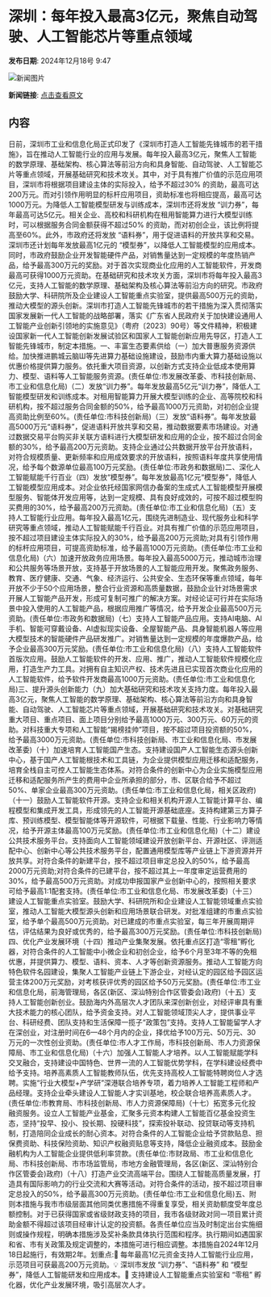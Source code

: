 # 深圳：每年投入最高3亿元，聚焦自动驾驶、人工智能芯片等重点领域

**发布日期**: 2024年12月18号 9:47

![新闻图片](https://upload.chinaz.com/2024/1218/6387014075510556958107105.png)

**新闻链接**: [点击查看原文](https://www.aibase.com/zh/news/14082)

## 内容

日前，深圳市工业和信息化局正式印发了《深圳市打造人工智能先锋城市的若干措施》，旨在推动人工智能行业的应用与发展。每年投入最高3亿元，聚焦人工智能的数学原理、基础架构、核心算法等前沿方向和具身智能、自动驾驶、人工智能芯片等重点领域，开展基础研究和技术攻关。其中，对于具有推广价值的示范应用项目，深圳市将根据项目建设主体的实际投入，给予不超过30% 的资助，最高可达200万元。而对引领作用明显的标杆应用项目，资助标准也将相应提高，最高可达1000万元。为降低人工智能模型研发与训练成本，深圳市还将发放 “训力券”，每年最高可达5亿元。相关企业、高校和科研机构在租用智能算力进行大模型训练时，可以根据服务合同金额获得不超过50% 的资助，而对初创企业，该比例将提高至60%。此外，市政府还将发放 “语料券”，用于促进语料的开放共享和交易。深圳市还计划每年发放最高1亿元的 “模型券”，以降低人工智能模型的应用成本。同时，市政府鼓励企业开发智能硬件产品，对销售量达到一定规模的年度热销产品，给予最高300万元的奖励。对于首次实现商业化应用的人工智能软件，开发商最高可获得1000万元资助。在基础研究和技术攻关方面，深圳市将每年投入最高3亿元，支持人工智能的数学原理、基础架构及核心算法等前沿方向的研究。市政府鼓励大学、科研院所及企业建设人工智能重点实验室，提供最高500万元的资助，推动大模型的源头创新。深圳市打造人工智能先锋城市的若干措施为深入贯彻落实国家发展新一代人工智能的战略部署，落实《广东省人民政府关于加快建设通用人工智能产业创新引领地的实施意见》（粤府〔2023〕90号）等文件精神，积极建设国家新一代人工智能创新发展试验区和国家人工智能创新应用先导区，打造人工智能先锋城市，制定本措施。一、丰富生态要素供给（一）加大普惠服务资源供给。加快推进鹏城云脑Ш等先进算力基础设施建设，鼓励市内重大算力基础设施以优惠价格提供算力服务。依托重大项目资源，以创新方式支持企业低成本使用算力、模型、语料等人工智能服务资源。(责任单位:市发展改革委、市科技创新局、市工业和信息化局)（二）发放“训力券”。每年发放最高5亿元“训力券”，降低人工智能模型研发和训练成本。对租用智能算力开展大模型训练的企业、高等院校和科研机构，按不超过服务合同金额的50%，给予最高1000万元资助，对初创企业提高资助比例至60%。(责任单位:市科技创新局)（三）发放“语料券”。每年发放最高5000万元“语料券”，促进语料开放共享和交易，推动数据要素市场建设。对通过数据交易平台购买非关联方语料进行大模型研发和应用的企业，按不超过合同金额的30%，给予最高200万元资助。支持企业通过公共数据开放平台开放语料，对符合规模质量、更新频率和应用成效要求的开放语料，按照语料年度共享使用情况，给予每个数源单位最高100万元奖励。(责任单位:市政务和数据局)二、深化人工智能赋能千行百业（四）发放“模型券”。每年发放最高1亿元“模型券”，降低人工智能模型应用成本。对企业依托经国家网信办备案的生成式人工智能模型开展模型服务、智能体开发应用等，达到一定规模、具有良好成效的，可按不超过模型购买费用的30%，给予最高200万元资助。(责任单位:市工业和信息化局)（五）支持人工智能行业应用。每年投入最高1亿元，围绕先进制造业、现代服务业和科学研究等重点领域，推动人工智能赋能千行百业。对具有推广价值的示范应用项目，按不超过项目建设主体实际投入的30%，给予最高200万元资助;对具有引领作用的标杆应用项目，可提高资助标准，给予最高1000万元资助。(责任单位:市工业和信息化局)（六）加速开放政务应用场景。每年投入最高5000万元，推动城市治理和公共服务等场景开放，支持基于开放场景的人工智能应用开发。聚焦政务服务、教育、医疗健康、交通、气象、经济运行、公共安全、生态环保等重点领域，每年开放不少于50个应用场景，整合行业资源和高质量数据，鼓励企业针对场景需求开展人工智能产品开发，形成可复制可推广的解决方案。对经论证可行并在实际场景中投入使用的人工智能产品，根据应用推广等情况，给予开发企业最高500万元资助。(责任单位:市政务和数据局)（七）支持人工智能产品应用。支持AI电脑、AI手机、智能可穿戴设备、AI虚拟现实设备、全屋智能产品、具身智能机器人等应用大模型技术的智能硬件产品研发推广。对销售量达到一定规模的年度爆款产品，给予企业最高300万元奖励。(责任单位:市工业和信息化局)（八）支持人工智能软件首版次应用。鼓励人工智能软件的开发、应用、推广，推动人工智能软件规模化应用，打造生产力工具。对拥有自主知识产权、技术先进且已实现首次商业化应用的人工智能软件，给予软件开发商最高1000万元资助。(责任单位:市工业和信息化局)三、提升源头创新能力（九）加大基础研究和技术攻关支持力度。每年投入最高3亿元，聚焦人工智能的数学原理、基础架构、核心算法等前沿方向和具身智能、自动驾驶、人工智能芯片等重点领域，开展基础研究和技术攻关。对基础研究重大项目、重点项目、面上项目分别给予最高1000万元、300万元、60万元的资助。对科技重大专项和人工智能“揭榜挂帅”项目，按不超过项目投资额的50%，给予最高3000万元资助。(责任单位:市科技创新局、市工业和信息化局、市发展改革委)（十）加速培育人工智能国产生态。支持建设国产人工智能生态源头创新中心，基于国产人工智能根技术和工具链，为企业提供模型应用迁移和适配服务，培育全栈自主可控人工智能生态体系。对符合条件的创新中心为企业实施模型应用迁移和适配服务所产生的费用中企业所承担的部分，市、区联合给予不超过50%、单家企业最高300万元资助。(责任单位:市工业和信息化局，相关区政府)（十一）鼓励人工智能软件开源。支持企业和相关机构开源人工智能计算平台、编程模型和集成开发工具，形成领先的人工智能开源基础底座。支持构建第三方算子库、预训练模型、模型智能体等开源软件，可根据下载量、性能、行业影响力等情况，给予开源主体最高100万元奖励。(责任单位:市工业和信息化局)（十二）建设公共技术服务平台。支持面向人工智能领域建设开放创新平台、开源社区、评测适配中心、创新中心等公共技术服务平台，配置通用模型库等产业链上下游资源并开放共享。对符合条件的新建平台，按不超过项目审定总投入的50%，给予最高2000万元资助;对符合条件的已建平台，按不超过其上一年度审定运营费用的30%，给予最高500万元资助。对成功申报国家产业创新中心的，按照相关要求可给予最高1:1配套支持。(责任单位:市工业和信息化局、市发展改革委)（十三）建设人工智能重点实验室。鼓励大学、科研院所和企业建设人工智能领域重点实验室，推动人工智能大模型源头创新和应用场景联合研发。对批准组建的市重点实验室，给予单个最高500万元资助。对已建成的市重点实验室，每三年开展周期评估，评估结果为良好或优秀的，给予最高300万元奖励。(责任单位:市科技创新局)四、优化产业发展环境（十四）推动产业集聚发展。依托重点区打造“零租”孵化器，对符合条件的人工智能中小微企业和初创企业，给予6个月至3年不等的免租优惠，并提供算力、模型、语料、资本、人才等创新资源服务。推动人工智能方向特色软件名园建设，集聚人工智能产业链上下游企业，对经认定的园区给予园区运营主体200万元奖励，对考核获评优秀的园区给予50万元奖励。(责任单位:市工业和信息化局，前海管理局，各区(新区、深汕特别合作区管委会)政府)（十五）支持人工智能创新创业。鼓励海内外高层次人才团队来深创新创业，对经评审具有重大技术能力的核心团队，给予资金支持。对人工智能领域顶尖人才，提供事业平台、科研经费、团队支持和生活保障一揽子“政策包”支持。支持人工智能留学人才在深创业，对注册时间在6—48个月内的企业，择优给予100万元、50万元、30万元的一次性创业资助。(责任单位:市人才工作局，市科技创新局、市人力资源保障局、市工业和信息化局)（十六）加强人工智能人才培养。以人工智能赋能学科交叉融合，支持建设中国特色、世界一流的人工智能优势学科，在学科建设经费中给予支持。培养高素质人工智能教师队伍，优先支持高校人工智能特聘岗位人才选聘。实施“行业大模型+产学研”深港联合培养专项，着力培养人工智能工程师和产品经理。支持企业牵头建设人工智能人才实训基地，校企联合培养高素质人才。(责任单位:市教育局、市科技创新局、市人力资源保障局)（十七）拓宽多元化投融资服务。设立人工智能产业基金，汇聚多元资本构建人工智能百亿基金投资生态，坚持“投早、投小、投长期、投硬科技”，探索投补联动、投贷联动等支持机制，打造陪同企业成长的耐心资本。对符合条件的人工智能企业给予贷款贴息、担保费资助、科技保险资助、知识产权融资贴息等支持，降低企业融资成本。鼓励金融机构为人工智能企业提供低利率贷款。(责任单位:市财政局、市工业和信息化局、市科技创新局、市市场监管局，市地方金融管理局，各区(新区、深汕特别合作区管委会)政府)（十八）打造产业交流高端平台。围绕人工智能高质量发展，打造具有国际影响力的行业交流和大赛等活动。对符合条件的活动，按不超过项目审定总投入的50%，给予最高300万元资助。(责任单位:市工业和信息化局)五、附则本措施与我市市级层面其他同类优惠措施不得重复享受，相关资助额度受年度总额控制。对于已获得国家或省级财政支持的项目，我市各级财政对同一项目累计资助金额不得超过该项目经审计认定的投资额。各责任单位应当及时制定出台实施细则或操作规程，明确本措施涉及奖补条款具体执行范围和程序。执行期间如遇国家和省、市有关政策及规定调整的，本措施可进行相应调整。本措施自2024年12月18日起施行，有效期2年。划重点:🌟 每年最高1亿元资金支持人工智能行业应用，示范项目可获最高200万元资助。💡 深圳市发放 “训力券”、“语料券” 和 “模型券”，降低人工智能研发和应用成本。🏢 支持建设人工智能重点实验室和 “零租” 孵化器，优化产业发展环境，吸引高层次人才。
